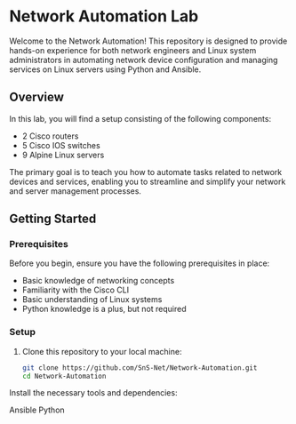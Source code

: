 # Network Automation Lab

Welcome to the Network Automation! This repository is designed to provide hands-on experience for both network engineers and Linux system administrators in automating network device configuration and managing services on Linux servers using Python and Ansible.

## Overview

In this lab, you will find a setup consisting of the following components:

- 2 Cisco routers
- 5 Cisco IOS switches
- 9 Alpine Linux servers

The primary goal is to teach you how to automate tasks related to network devices and services, enabling you to streamline and simplify your network and server management processes.

## Getting Started

### Prerequisites

Before you begin, ensure you have the following prerequisites in place:

- Basic knowledge of networking concepts
- Familiarity with the Cisco CLI
- Basic understanding of Linux systems
- Python knowledge is a plus, but not required

### Setup

1. Clone this repository to your local machine:

   ```bash
   git clone https://github.com/SnS-Net/Network-Automation.git
   cd Network-Automation

Install the necessary tools and dependencies:

Ansible
Python
